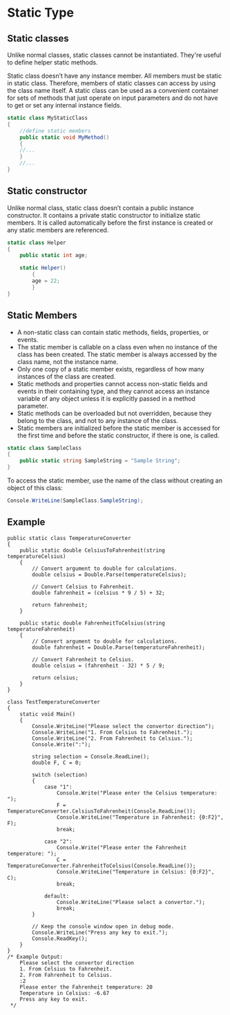 # Static Type

## Static classes

Unlike normal classes, static classes cannot be instantiated. They're useful to define helper static methods.

Static class doesn’t have any instance member. All members must be static in static class. Therefore, members of static classes can access by using the class name itself. A static class can be used as a convenient container for sets of methods that just operate on input parameters and do not have to get or set any internal instance fields.

```csharp
static class MyStaticClass
{
    //define static members
    public static void MyMethod()
    {
    //...
    }
    //...
}
```

## Static constructor

Unlike normal class, static class doesn’t contain a public instance constructor. It contains a private static constructor to initialize static members. It is called automatically before the first instance is created or any static members are referenced.

```csharp
static class Helper
{
    public static int age;

    static Helper()
        {
        age = 22;
        }
}
```

## Static Members

* A non-static class can contain static methods, fields, properties, or events.
* The static member is callable on a class even when no instance of the class has been created. The static member is always accessed by the class name, not the instance name.
* Only one copy of a static member exists, regardless of how many instances of the class are created.
* Static methods and properties cannot access non-static fields and events in their containing type, and they cannot access an instance variable of any object unless it is explicitly passed in a method parameter.
* Static methods can be overloaded but not overridden, because they belong to the class, and not to any instance of the class.
* Static members are initialized before the static member is accessed for the first time and before the static constructor, if there is one, is called.

```csharp
static class SampleClass  
{  
    public static string SampleString = "Sample String";  
}
```

To access the static member, use the name of the class without creating an object of this class:

```csharp
Console.WriteLine(SampleClass.SampleString);
```

## Example

```Csharp
public static class TemperatureConverter
{
    public static double CelsiusToFahrenheit(string temperatureCelsius)
    {
        // Convert argument to double for calculations.
        double celsius = Double.Parse(temperatureCelsius);

        // Convert Celsius to Fahrenheit.
        double fahrenheit = (celsius * 9 / 5) + 32;

        return fahrenheit;
    }

    public static double FahrenheitToCelsius(string temperatureFahrenheit)
    {
        // Convert argument to double for calculations.
        double fahrenheit = Double.Parse(temperatureFahrenheit);

        // Convert Fahrenheit to Celsius.
        double celsius = (fahrenheit - 32) * 5 / 9;

        return celsius;
    }
}

class TestTemperatureConverter
{
    static void Main()
    {
        Console.WriteLine("Please select the convertor direction");
        Console.WriteLine("1. From Celsius to Fahrenheit.");
        Console.WriteLine("2. From Fahrenheit to Celsius.");
        Console.Write(":");

        string selection = Console.ReadLine();
        double F, C = 0;

        switch (selection)
        {
            case "1":
                Console.Write("Please enter the Celsius temperature: ");
                F = TemperatureConverter.CelsiusToFahrenheit(Console.ReadLine());
                Console.WriteLine("Temperature in Fahrenheit: {0:F2}", F);
                break;

            case "2":
                Console.Write("Please enter the Fahrenheit temperature: ");
                C = TemperatureConverter.FahrenheitToCelsius(Console.ReadLine());
                Console.WriteLine("Temperature in Celsius: {0:F2}", C);
                break;

            default:
                Console.WriteLine("Please select a convertor.");
                break;
        }

        // Keep the console window open in debug mode.
        Console.WriteLine("Press any key to exit.");
        Console.ReadKey();
    }
}
/* Example Output:
    Please select the convertor direction
    1. From Celsius to Fahrenheit.
    2. From Fahrenheit to Celsius.
    :2
    Please enter the Fahrenheit temperature: 20
    Temperature in Celsius: -6.67
    Press any key to exit.
 */
```